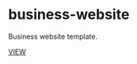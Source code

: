 # business-website

Business website template.

[VIEW](https://djolemtr.github.io/business-website)
